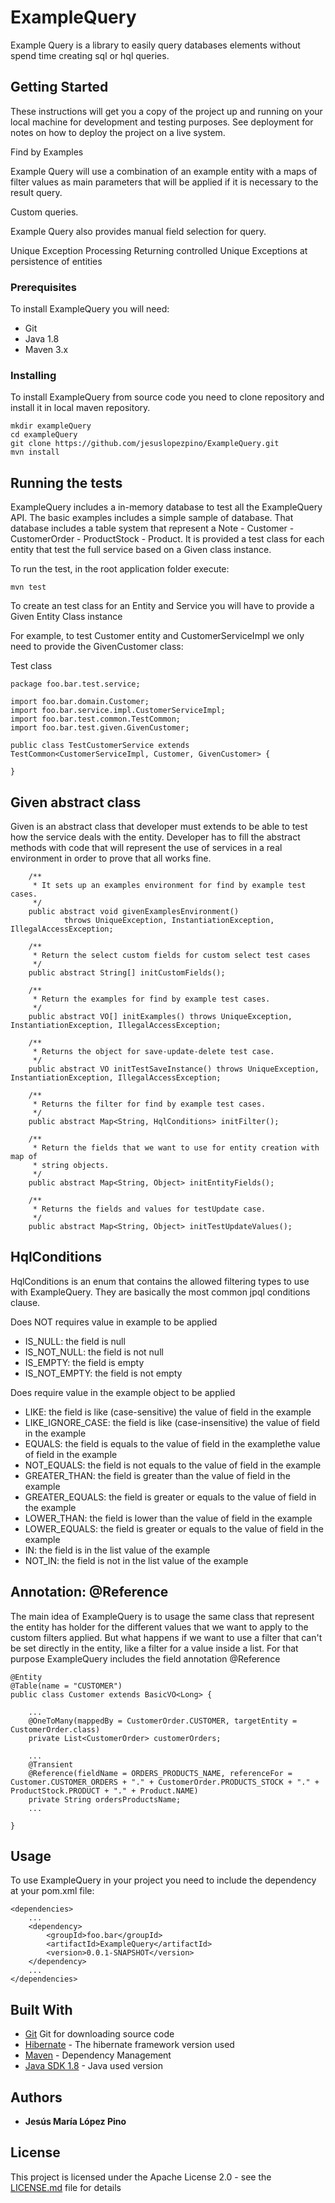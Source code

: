 # ExampleQuery

Example Query is a library to easily query databases elements without spend time creating sql or hql queries. 

## Getting Started

These instructions will get you a copy of the project up and running on your local machine for development and testing purposes. See deployment for notes on how to deploy the project on a live system.

Find by Examples

Example Query will use a combination of an example entity with a maps of filter values as main parameters that will be applied if it is necessary to the result query. 
	
Custom queries.

Example Query also provides manual field selection for query.

Unique Exception Processing 
Returning controlled Unique Exceptions at persistence of entities
	
### Prerequisites

To install ExampleQuery you will need:

* Git
* Java 1.8
* Maven 3.x

### Installing

To install ExampleQuery from source code you need to clone repository and install it in local maven repository.

```
mkdir exampleQuery
cd exampleQuery
git clone https://github.com/jesuslopezpino/ExampleQuery.git
mvn install
```

## Running the tests

ExampleQuery includes a in-memory database to test all the ExampleQuery API. The basic examples includes a simple sample of database. That database includes a table system that represent a Note - Customer - CustomerOrder - ProductStock - Product. It is provided a test class for each entity that test the full service based on a Given class instance. 

To run the test, in the root application folder execute:

```
mvn test
```

To create an test class for an Entity and Service you will have to provide a Given Entity Class instance

For example, to test Customer entity and CustomerServiceImpl we only need to provide the GivenCustomer class:

Test class

```
package foo.bar.test.service;

import foo.bar.domain.Customer;
import foo.bar.service.impl.CustomerServiceImpl;
import foo.bar.test.common.TestCommon;
import foo.bar.test.given.GivenCustomer;

public class TestCustomerService extends TestCommon<CustomerServiceImpl, Customer, GivenCustomer> {

}

```

## Given abstract class

Given is an abstract class that developer must extends to be able to test how the service deals with the entity. Developer has to fill the abstract methods with code that will represent the use of services in a real environment in order to prove that all works fine.

```
	/**
	 * It sets up an examples environment for find by example test cases.
	 */
	public abstract void givenExamplesEnvironment()
			throws UniqueException, InstantiationException, IllegalAccessException;

	/**
	 * Return the select custom fields for custom select test cases
	 */
	public abstract String[] initCustomFields();

	/**
	 * Return the examples for find by example test cases.
	 */
	public abstract VO[] initExamples() throws UniqueException, InstantiationException, IllegalAccessException;

	/**
	 * Returns the object for save-update-delete test case.
	 */
	public abstract VO initTestSaveInstance() throws UniqueException, InstantiationException, IllegalAccessException;

	/**
	 * Returns the filter for find by example test cases.
	 */
	public abstract Map<String, HqlConditions> initFilter();

	/**
	 * Return the fields that we want to use for entity creation with map of
	 * string objects.
	 */
	public abstract Map<String, Object> initEntityFields();

	/**
	 * Returns the fields and values for testUpdate case.
	 */
	public abstract Map<String, Object> initTestUpdateValues();
```

## HqlConditions

HqlConditions is an enum that contains the allowed filtering types to use with ExampleQuery. They are basically the most common jpql conditions clause.

Does NOT requires value in example to be applied

* IS_NULL: the field is null
* IS_NOT_NULL: the field is not null
* IS_EMPTY: the field is empty
* IS_NOT_EMPTY: the field is not empty

Does require value in the example object to be applied

* LIKE: the field is like (case-sensitive) the value of field in the example
* LIKE_IGNORE_CASE: the field is like (case-insensitive) the value of field in the example
* EQUALS: the field is equals to the value of field in the examplethe value of field in the example
* NOT_EQUALS: the field is not equals to the value of field in the example
* GREATER_THAN: the field is greater than the value of field in the example
* GREATER_EQUALS: the field is greater or equals to the value of field in the example
* LOWER_THAN: the field is lower than the value of field in the example
* LOWER_EQUALS: the field is greater or equals to the value of field in the example
* IN: the field is in the list value of the example
* NOT_IN: the field is not in the list value of the example

## Annotation: @Reference

The main idea of ExampleQuery is to usage the same class that represent the entity has holder for the different values that we want to apply to the custom filters applied. But what happens if we want to use a filter that can't be set directly in the entity, like a filter for a value inside a list. For that purpose ExampleQuery includes the field annotation @Reference

```
@Entity
@Table(name = "CUSTOMER")
public class Customer extends BasicVO<Long> {

	...
	@OneToMany(mappedBy = CustomerOrder.CUSTOMER, targetEntity = CustomerOrder.class)
	private List<CustomerOrder> customerOrders;
	
	...
	@Transient
	@Reference(fieldName = ORDERS_PRODUCTS_NAME, referenceFor = Customer.CUSTOMER_ORDERS + "." + CustomerOrder.PRODUCTS_STOCK + "." + ProductStock.PRODUCT + "." + Product.NAME)
	private String ordersProductsName;
	...
	
}
```


## Usage

To use ExampleQuery in your project you need to include the dependency at your pom.xml file:

```
<dependencies>
	...
	<dependency>
		<groupId>foo.bar</groupId>
		<artifactId>ExampleQuery</artifactId>
		<version>0.0.1-SNAPSHOT</version>
	</dependency>
	...
</dependencies>
```

## Built With

* [Git](https://git-scm.com/) Git for downloading source code
* [Hibernate](http://hibernate.org/orm/documentation/4.2/) - The hibernate framework version used
* [Maven](https://maven.apache.org/) - Dependency Management
* [Java SDK 1.8](http://www.oracle.com/technetwork/java/javase/downloads/jdk8-downloads-2133151.html) - Java used version

## Authors

* **Jesús María López Pino**


## License

This project is licensed under the Apache License 2.0 - see the [LICENSE.md](LICENSE.md) file for details

